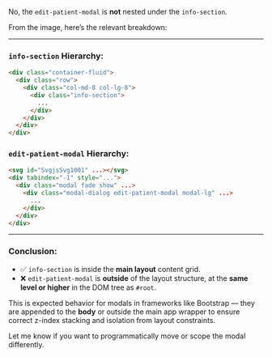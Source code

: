 No, the `edit-patient-modal` is **not** nested under the `info-section`.

From the image, here’s the relevant breakdown:

---

### `info-section` Hierarchy:

```html
<div class="container-fluid">
  <div class="row">
    <div class="col-md-8 col-lg-8">
      <div class="info-section">
        ...
      </div>
    </div>
  </div>
</div>
```

### `edit-patient-modal` Hierarchy:

```html
<svg id="SvgjsSvg1001" ...></svg>
<div tabindex="-1" style="...">
  <div class="modal fade show" ...>
    <div class="modal-dialog edit-patient-modal modal-lg" ...>
      ...
    </div>
  </div>
</div>
```

---

### Conclusion:

* ✅ `info-section` is inside the **main layout** content grid.
* ❌ `edit-patient-modal` is **outside** of the layout structure, at the **same level or higher** in the DOM tree as `#root`.

This is expected behavior for modals in frameworks like Bootstrap — they are appended to the **body** or outside the main app wrapper to ensure correct z-index stacking and isolation from layout constraints.

Let me know if you want to programmatically move or scope the modal differently.
